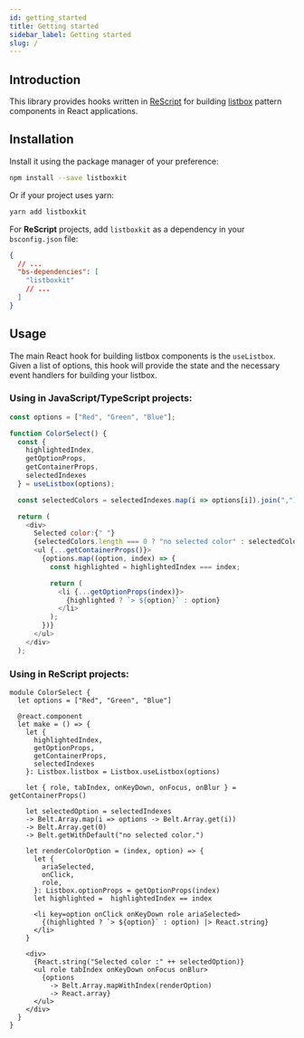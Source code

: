 ```yaml
---
id: getting_started
title: Getting started
sidebar_label: Getting started
slug: /
---
```


## Introduction

This library provides hooks written in [ReScript](https://rescript-lang.org/) for building [listbox](https://www.w3.org/TR/wai-aria-practices-1.1/#Listbox) pattern components in React applications.

## Installation

Install it using the package manager of your preference:

```bash
npm install --save listboxkit
```

Or if your project uses yarn:

```bash
yarn add listboxkit
```

For **ReScript** projects, add `listboxkit` as a dependency in your `bsconfig.json` file:

```json
{
  // ...
  "bs-dependencies": [
    "listboxkit"
    // ...
  ]
}
```

## Usage

The main React hook for building listbox components is the `useListbox`. Given a list of options, this hook will provide the state and the necessary event handlers for building your listbox.

### Using in JavaScript/TypeScript projects:

```js
const options = ["Red", "Green", "Blue"];

function ColorSelect() {
  const {
    highlightedIndex,
    getOptionProps,
    getContainerProps,
    selectedIndexes
  } = useListbox(options);

  const selectedColors = selectedIndexes.map(i => options[i]).join(",")

  return (
    <div>
      Selected color:{" "}
      {selectedColors.length === 0 ? "no selected color" : selectedColors}.
      <ul {...getContainerProps()}>
        {options.map((option, index) => {
          const highlighted = highlightedIndex === index;

          return (
            <li {...getOptionProps(index)}>
              {highlighted ? `> ${option}` : option}
            </li>
          );
        })}
      </ul>
    </div>
  );
```

### Using in ReScript projects:

```rescript
module ColorSelect {
  let options = ["Red", "Green", "Blue"]

  @react.component
  let make = () => {
    let {
      highlightedIndex,
      getOptionProps,
      getContainerProps,
      selectedIndexes
    }: Listbox.listbox = Listbox.useListbox(options)

    let { role, tabIndex, onKeyDown, onFocus, onBlur } = getContainerProps()

    let selectedOption = selectedIndexes
    -> Belt.Array.map(i => options -> Belt.Array.get(i))
    -> Belt.Array.get(0)
    -> Belt.getWithDefault("no selected color.")

    let renderColorOption = (index, option) => {
      let {
        ariaSelected,
        onClick,
        role,
      }: Listbox.optionProps = getOptionProps(index)
      let highlighted =  highlightedIndex == index

      <li key=option onClick onKeyDown role ariaSelected>
        {(highlighted ? `> ${option}` : option) |> React.string}
      </li>
    }

    <div>
      {React.string("Selected color :" ++ selectedOption)}
      <ul role tabIndex onKeyDown onFocus onBlur>
        {options
          -> Belt.Array.mapWithIndex(renderOption)
          -> React.array}
      </ul>
    </div>
  }
}
```
